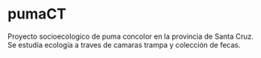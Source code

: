 # pumaCT
Proyecto socioecologico de puma concolor en la provincia de Santa Cruz. Se estudia ecología a traves de camaras trampa y colección de fecas. 
